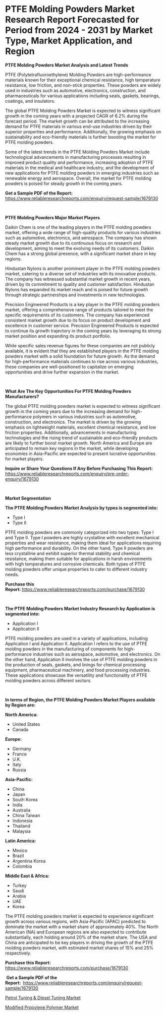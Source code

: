 <p><h1>PTFE Molding Powders Market Research Report Forecasted for Period from 2024 -  2031 by Market Type, Market Application, and Region</h1></p><p><strong>PTFE Molding Powders Market Analysis and Latest Trends</strong></p>
<p><p>PTFE (Polytetrafluoroethylene) Molding Powders are high-performance materials known for their exceptional chemical resistance, high temperature resistance, low friction, and non-stick properties. These powders are widely used in industries such as automotive, electronics, construction, and pharmaceuticals for various applications including seals, gaskets, bearings, coatings, and insulators.</p><p>The global PTFE Molding Powders Market is expected to witness significant growth in the coming years with a projected CAGR of 6.2% during the forecast period. The market growth can be attributed to the increasing demand for PTFE materials in various end-use industries driven by their superior properties and performance. Additionally, the growing emphasis on sustainability and eco-friendly materials is further boosting the market for PTFE molding powders.</p><p>Some of the latest trends in the PTFE Molding Powders Market include technological advancements in manufacturing processes resulting in improved product quality and performance, increasing adoption of PTFE materials in the medical and healthcare industry, and the development of new applications for PTFE molding powders in emerging industries such as renewable energy and aerospace. Overall, the market for PTFE molding powders is poised for steady growth in the coming years.</p></p>
<p><strong>Get a Sample PDF of the Report:&nbsp;</strong> <a href="https://www.reliableresearchreports.com/enquiry/request-sample/1679130">https://www.reliableresearchreports.com/enquiry/request-sample/1679130</a></p>
<p>&nbsp;</p>
<p><strong>PTFE Molding Powders Major Market Players</strong></p>
<p><p>Daikin Chem is one of the leading players in the PTFE molding powders market, offering a wide range of high-quality products for various industries such as automotive, electronics, and aerospace. The company has shown steady market growth due to its continuous focus on research and development, aiming to meet the evolving needs of its customers. Daikin Chem has a strong global presence, with a significant market share in key regions.</p><p>Hindustan Nylons is another prominent player in the PTFE molding powders market, catering to a diverse set of industries with its innovative products. The company has witnessed substantial market growth in recent years, driven by its commitment to quality and customer satisfaction. Hindustan Nylons has expanded its market reach and is poised for future growth through strategic partnerships and investments in new technologies.</p><p>Precision Engineered Products is a key player in the PTFE molding powders market, offering a comprehensive range of products tailored to meet the specific requirements of its customers. The company has experienced consistent market growth due to its focus on product development and excellence in customer service. Precision Engineered Products is expected to continue its growth trajectory in the coming years by leveraging its strong market position and expanding its product portfolio.</p><p>While specific sales revenue figures for these companies are not publicly available, it is evident that they are established players in the PTFE molding powders market with a solid foundation for future growth. As the demand for high-performance materials continues to rise across various industries, these companies are well-positioned to capitalize on emerging opportunities and drive further expansion in the market.</p></p>
<p>&nbsp;</p>
<p><strong>What Are The Key Opportunities For PTFE Molding Powders Manufacturers?</strong></p>
<p><p>The global PTFE molding powders market is expected to witness significant growth in the coming years due to the increasing demand for high-performance polymers in various industries such as automotive, construction, and electronics. The market is driven by the growing emphasis on lightweight materials, excellent chemical resistance, and low friction properties. Additionally, advancements in manufacturing technologies and the rising trend of sustainable and eco-friendly products are likely to further boost market growth. North America and Europe are anticipated to remain key regions in the market, while developing economies in Asia-Pacific are expected to present lucrative opportunities for market players.</p></p>
<p><strong>Inquire or Share Your Questions If Any Before Purchasing This Report:</strong> <a href="https://www.reliableresearchreports.com/enquiry/pre-order-enquiry/1679130">https://www.reliableresearchreports.com/enquiry/pre-order-enquiry/1679130</a></p>
<p>&nbsp;</p>
<p><strong>Market Segmentation</strong></p>
<p><strong>The PTFE Molding Powders Market Analysis by types is segmented into:</strong></p>
<p><ul><li>Type I</li><li>Type II</li></ul></p>
<p><p>PTFE molding powders are commonly categorized into two types: Type I and Type II. Type I powders are highly crystalline with excellent mechanical properties and wear resistance, making them ideal for applications requiring high performance and durability. On the other hand, Type II powders are less crystalline and exhibit superior thermal stability and chemical resistance, making them suitable for applications in harsh environments with high temperatures and corrosive chemicals. Both types of PTFE molding powders offer unique properties to cater to different industry needs.</p></p>
<p><strong>Purchase this Report:&nbsp;</strong><a href="https://www.reliableresearchreports.com/purchase/1679130">https://www.reliableresearchreports.com/purchase/1679130</a></p>
<p>&nbsp;</p>
<p><strong>The PTFE Molding Powders Market Industry Research by Application is segmented into:</strong></p>
<p><ul><li>Application I</li><li>Application II</li></ul></p>
<p><p>PTFE molding powders are used in a variety of applications, including Application I and Application II. Application I refers to the use of PTFE molding powders in the manufacturing of components for high-performance industries such as aerospace, automotive, and electronics. On the other hand, Application II involves the use of PTFE molding powders in the production of seals, gaskets, and linings for chemical processing equipment, pharmaceutical machinery, and food processing industries. These applications showcase the versatility and functionality of PTFE molding powders across different sectors.</p></p>
<p>&nbsp;</p>
<p><strong>In terms of Region, the PTFE Molding Powders Market Players available by Region are:</strong></p>
<p>
    <p> <strong> North America: </strong>
        <ul>
            <li>United States</li>
            <li>Canada</li>
        </ul>
        </p> 
    <p> <strong> Europe: </strong>
        <ul>
            <li>Germany</li>
            <li>France</li>
            <li>U.K.</li>
            <li>Italy</li>
            <li>Russia</li>
        </ul>
        </p> 
    <p> <strong> Asia-Pacific: </strong>
        <ul>
            <li>China</li>
            <li>Japan</li>
            <li>South Korea</li>
            <li>India</li>
            <li>Australia</li>
            <li>China Taiwan</li>
            <li>Indonesia</li>
            <li>Thailand</li>
            <li>Malaysia</li>
        </ul>
        </p> 
    <p> <strong> Latin America: </strong>
        <ul>
            <li>Mexico</li>
            <li>Brazil</li>
            <li>Argentina Korea</li>
            <li>Colombia</li>
        </ul>
        </p> 
    <p> <strong> Middle East & Africa: </strong>
        <ul>
            <li>Turkey</li>
            <li>Saudi</li>
            <li>Arabia</li>
            <li>UAE</li>
            <li>Korea</li>
        </ul>
    </p>
    </p>
<p><p>The PTFE molding powders market is expected to experience significant growth across various regions, with Asia-Pacific (APAC) predicted to dominate the market with a market share of approximately 40%. The North American (NA) and European regions are also expected to contribute substantially, each holding around 20% of the market share. The USA and China are anticipated to be key players in driving the growth of the PTFE molding powders market, with estimated market shares of 15% and 25% respectively.</p></p>
<p><strong>Purchase this Report: </strong><a href="https://www.reliableresearchreports.com/purchase/1679130">https://www.reliableresearchreports.com/purchase/1679130</a></p>
<p>&nbsp;<strong>Get a Sample PDF of the Report:&nbsp;&nbsp;</strong><a href="https://www.reliableresearchreports.com/enquiry/request-sample/1679130">https://www.reliableresearchreports.com/enquiry/request-sample/1679130</a></p>
<p><strong></strong></p>
<p><p><a href="https://issuu.com/reportprime-2/docs/petrol-tuning-diesel-tuning-market-size-2030.pptx">Petrol Tuning & Diesel Tuning Market</a></p><p><a href="https://issuu.com/reportprime-2/docs/modified-propylene-polymer-market-size-2030.pptx">Modified Propylene Polymer Market</a></p></p>